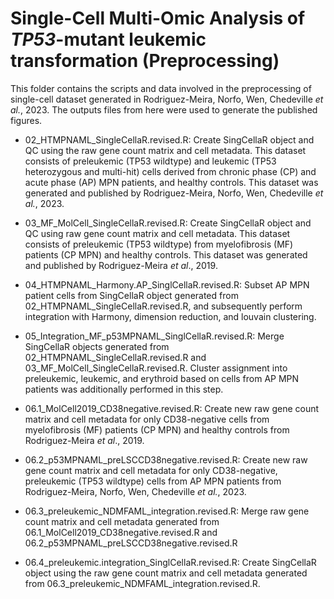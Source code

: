 # **Single-Cell Multi-Omic Analysis of _TP53_-mutant leukemic transformation (Preprocessing)**

This folder contains the scripts and data involved in the preprocessing of single-cell dataset generated in Rodriguez-Meira, Norfo, Wen, Chedeville *et al.*, 2023. The outputs files from here were used to generate the published figures. 

*   02\_HTMPNAML\_SingleCellaR.revised.R: Create SingCellaR object and QC using the raw gene count matrix and cell metadata. This dataset consists of preleukemic (TP53 wildtype) and leukemic (TP53 heterozygous and multi-hit) cells derived from chronic phase (CP) and acute phase (AP) MPN patients, and healthy controls. This dataset was generated and published by Rodriguez-Meira, Norfo, Wen, Chedeville *et al.*, 2023.

*   03\_MF\_MolCell_SingleCellaR.revised.R: Create SingCellaR object and QC using raw gene count matrix and cell metadata. This dataset consists of preleukemic (TP53 wildtype) from myelofibrosis (MF) patients (CP MPN) and healthy controls. This dataset was generated and published by Rodriguez-Meira *et al*., 2019.

*   04\_HTMPNAML\_Harmony.AP\_SinglCellaR.revised.R: Subset AP MPN patient cells from SingCellaR object generated from 02\_HTMPNAML\_SingleCellaR.revised.R, and subsequently perform integration with Harmony, dimension reduction, and louvain clustering.

*   05\_Integration\_MF\_p53MPNAML\_SinglCellaR.revised.R: Merge SingCellaR objects generated from 02\_HTMPNAML\_SingleCellaR.revised.R and 03\_MF\_MolCell_SingleCellaR.revised.R. Cluster assignment into preleukemic, leukemic, and erythroid based on cells from AP MPN patients was additionally performed in this step.

*   06.1_MolCell2019_CD38negative.revised.R: Create new raw gene count matrix and cell metadata for only CD38-negative cells from myelofibrosis (MF) patients (CP MPN) and healthy controls from Rodriguez-Meira *et al*., 2019.

*   06.2\_p53MPNAML\_preLSCCD38negative.revised.R: Create new raw gene count matrix and cell metadata for only CD38-negative, preleukemic (TP53 wildtype) cells from AP MPN patients from Rodriguez-Meira, Norfo, Wen, Chedeville *et al.*, 2023.

*   06.3\_preleukemic\_NDMFAML\_integration.revised.R: Merge raw gene count matrix and cell metadata generated from 06.1_MolCell2019_CD38negative.revised.R and 06.2\_p53MPNAML\_preLSCCD38negative.revised.R

*   06.4\_preleukemic.integration\_SinglCellaR.revised.R: Create SingCellaR object using the raw gene count matrix and cell metadata generated from 06.3\_preleukemic\_NDMFAML\_integration.revised.R.
